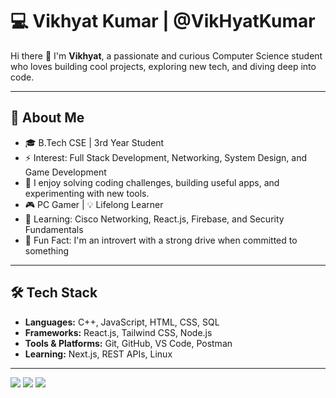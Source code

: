 

<!--
**VikHyatKumar/VikHyatKumar** is a ✨ _special_ ✨ repository because its `README.md` (this file) appears on your GitHub profile.

Here are some ideas to get you started:

- 🔭 I’m currently working on ...
- 🌱 I’m currently learning ...
- 👯 I’m looking to collaborate on ...
- 🤔 I’m looking for help with ...
- 💬 Ask me about ...
- 📫 How to reach me: ...
- 😄 Pronouns: ...
- ⚡ Fun fact: ...
-->

# 💻 Vikhyat Kumar | @VikHyatKumar

Hi there 👋 I'm **Vikhyat**, a passionate and curious Computer Science student who loves building cool projects, exploring new tech, and diving deep into code.

---

## 🚀 About Me

- 🎓 B.Tech CSE | 3rd Year Student
- ⚡ Interest: Full Stack Development, Networking, System Design, and Game Development
- 💬 I enjoy solving coding challenges, building useful apps, and experimenting with new tools.
- 🎮 PC Gamer | 💡 Lifelong Learner
- 🔐 Learning: Cisco Networking, React.js, Firebase, and Security Fundamentals
- 🧠 Fun Fact: I'm an introvert with a strong drive when committed to something

---

## 🛠️ Tech Stack

- **Languages:** C++, JavaScript, HTML, CSS, SQL
- **Frameworks:** React.js, Tailwind CSS, Node.js
- **Tools & Platforms:**  Git, GitHub, VS Code, Postman
- **Learning:** Next.js, REST APIs, Linux

---

![](http://github-profile-summary-cards.vercel.app/api/cards/profile-details?username=VikHyatKumar&theme=dark)
![](http://github-profile-summary-cards.vercel.app/api/cards/stats?username=VikHyatKumar&theme=dark)
![](http://github-profile-summary-cards.vercel.app/api/cards/productive-time?username=VikHyatKumar&theme=dark&utcOffset=8)
